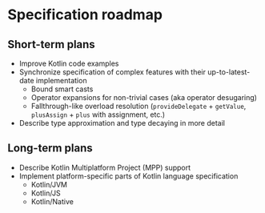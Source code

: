 # Specification roadmap

## Short-term plans

* Improve Kotlin code examples
* Synchronize specification of complex features with their up-to-latest-date implementation
	* Bound smart casts
	* Operator expansions for non-trivial cases (aka operator desugaring)
	* Fallthrough-like overload resolution (`provideDelegate` + `getValue`, `plusAssign` + `plus` with assignment, etc.)
* Describe type approximation and type decaying in more detail

## Long-term plans

* Describe Kotlin Multiplatform Project (MPP) support
* Implement platform-specific parts of Kotlin language specification
	* Kotlin/JVM
	* Kotlin/JS
	* Kotlin/Native
